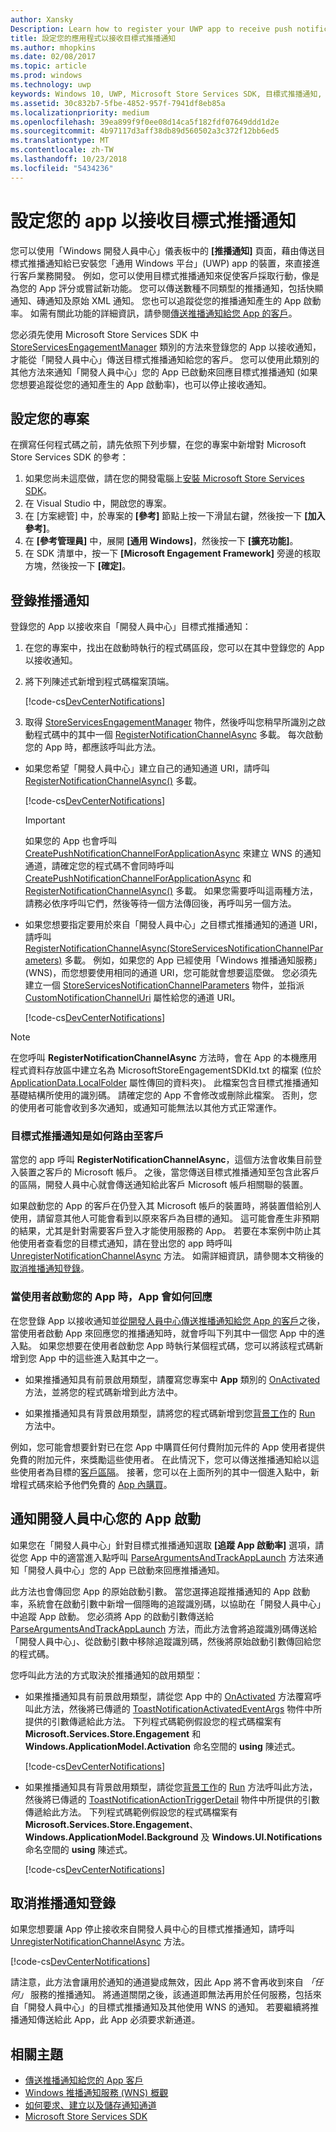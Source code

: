 ```yaml
---
author: Xansky
Description: Learn how to register your UWP app to receive push notifications that you send from Windows Dev Center.
title: 設定您的應用程式以接收目標式推播通知
ms.author: mhopkins
ms.date: 02/08/2017
ms.topic: article
ms.prod: windows
ms.technology: uwp
keywords: Windows 10, UWP, Microsoft Store Services SDK, 目標式推播通知, 開發人員中心
ms.assetid: 30c832b7-5fbe-4852-957f-7941df8eb85a
ms.localizationpriority: medium
ms.openlocfilehash: 39ea899f9f0ee08d14ca5f182fdf07649ddd1d2e
ms.sourcegitcommit: 4b97117d3aff38db89d560502a3c372f12bb6ed5
ms.translationtype: MT
ms.contentlocale: zh-TW
ms.lasthandoff: 10/23/2018
ms.locfileid: "5434236"
---
```

# <a name="configure-your-app-for-targeted-push-notifications"></a>設定您的 app 以接收目標式推播通知

您可以使用「Windows 開發人員中心」儀表板中的 **\[推播通知\]** 頁面，藉由傳送目標式推播通知給已安裝您「通用 Windows 平台」(UWP) app 的裝置，來直接進行客戶業務開發。 例如，您可以使用目標式推播通知來促使客戶採取行動，像是為您的 App 評分或嘗試新功能。 您可以傳送數種不同類型的推播通知，包括快顯通知、磚通知及原始 XML 通知。 您也可以追蹤從您的推播通知產生的 App 啟動率。 如需有關此功能的詳細資訊，請參閱[傳送推播通知給您 App 的客戶](../publish/send-push-notifications-to-your-apps-customers.md)。

您必須先使用 Microsoft Store Services SDK 中 [StoreServicesEngagementManager](https://docs.microsoft.com/uwp/api/microsoft.services.store.engagement.storeservicesengagementmanager) 類別的方法來登錄您的 App 以接收通知，才能從「開發人員中心」傳送目標式推播通知給您的客戶。 您可以使用此類別的其他方法來通知「開發人員中心」您的 App 已啟動來回應目標式推播通知 (如果您想要追蹤從您的通知產生的 App 啟動率)，也可以停止接收通知。

## <a name="configure-your-project"></a>設定您的專案

在撰寫任何程式碼之前，請先依照下列步驟，在您的專案中新增對 Microsoft Store Services SDK 的參考：

1. 如果您尚未這麼做，請在您的開發電腦上[安裝 Microsoft Store Services SDK](microsoft-store-services-sdk.md#install-the-sdk)。 
2. 在 Visual Studio 中，開啟您的專案。
3. 在 \[方案總管\] 中，於專案的 **\[參考\]** 節點上按一下滑鼠右鍵，然後按一下 **\[加入參考\]**。
4. 在 **\[參考管理員\]** 中，展開 **\[通用 Windows\]**，然後按一下 **\[擴充功能\]**。
5. 在 SDK 清單中，按一下 **\[Microsoft Engagement Framework\]** 旁邊的核取方塊，然後按一下 **\[確定\]**。

## <a name="register-for-push-notifications"></a>登錄推播通知

登錄您的 App 以接收來自「開發人員中心」目標式推播通知：

1. 在您的專案中，找出在啟動時執行的程式碼區段，您可以在其中登錄您的 App 以接收通知。
2. 將下列陳述式新增到程式碼檔案頂端。

    [!code-cs[DevCenterNotifications](./code/StoreSDKSamples/cs/DevCenterNotifications.cs#EngagementNamespace)]

3. 取得 [StoreServicesEngagementManager](https://docs.microsoft.com/uwp/api/microsoft.services.store.engagement.storeservicesengagementmanager) 物件，然後呼叫您稍早所識別之啟動程式碼中的其中一個 [RegisterNotificationChannelAsync](https://docs.microsoft.com/uwp/api/microsoft.services.store.engagement.storeservicesengagementmanager.registernotificationchannelasync) 多載。 每次啟動您的 App 時，都應該呼叫此方法。

  * 如果您希望「開發人員中心」建立自己的通知通道 URI，請呼叫 [RegisterNotificationChannelAsync()](https://docs.microsoft.com/uwp/api/microsoft.services.store.engagement.storeservicesengagementmanager.registernotificationchannelasync) 多載。

      [!code-cs[DevCenterNotifications](./code/StoreSDKSamples/cs/DevCenterNotifications.cs#RegisterNotificationChannelAsync1)]
      > [!IMPORTANT]
      > 如果您的 App 也會呼叫 [CreatePushNotificationChannelForApplicationAsync](https://docs.microsoft.com/uwp/api/windows.networking.pushnotifications.pushnotificationchannelmanager.createpushnotificationchannelforapplicationasync) 來建立 WNS 的通知通道，請確定您的程式碼不會同時呼叫 [CreatePushNotificationChannelForApplicationAsync](https://docs.microsoft.com/uwp/api/windows.networking.pushnotifications.pushnotificationchannelmanager.createpushnotificationchannelforapplicationasync) 和 [RegisterNotificationChannelAsync()](https://docs.microsoft.com/uwp/api/microsoft.services.store.engagement.storeservicesengagementmanager.registernotificationchannelasync) 多載。 如果您需要呼叫這兩種方法，請務必依序呼叫它們，然後等待一個方法傳回後，再呼叫另一個方法。

  * 如果您想要指定要用於來自「開發人員中心」之目標式推播通知的通道 URI，請呼叫 [RegisterNotificationChannelAsync(StoreServicesNotificationChannelParameters)](https://docs.microsoft.com/uwp/api/microsoft.services.store.engagement.storeservicesengagementmanager.registernotificationchannelasync) 多載。 例如，如果您的 App 已經使用「Windows 推播通知服務」(WNS)，而您想要使用相同的通道 URI，您可能就會想要這麼做。 您必須先建立一個 [StoreServicesNotificationChannelParameters](https://docs.microsoft.com/uwp/api/microsoft.services.store.engagement.storeservicesnotificationchannelparameters) 物件，並指派 [CustomNotificationChannelUri](https://docs.microsoft.com/uwp/api/microsoft.services.store.engagement.storeservicesnotificationchannelparameters.customnotificationchanneluri) 屬性給您的通道 URI。

      [!code-cs[DevCenterNotifications](./code/StoreSDKSamples/cs/DevCenterNotifications.cs#RegisterNotificationChannelAsync2)]

> [!NOTE]
> 在您呼叫 **RegisterNotificationChannelAsync** 方法時，會在 App 的本機應用程式資料存放區中建立名為 MicrosoftStoreEngagementSDKId.txt 的檔案 (位於 [ApplicationData.LocalFolder](https://docs.microsoft.com/uwp/api/Windows.Storage.ApplicationData.LocalFolder) 屬性傳回的資料夾)。 此檔案包含目標式推播通知基礎結構所使用的識別碼。 請確定您的 App 不會修改或刪除此檔案。 否則，您的使用者可能會收到多次通知，或通知可能無法以其他方式正常運作。

<span id="notification-customers" />

### <a name="how-targeted-push-notifications-are-routed-to-customers"></a>目標式推播通知是如何路由至客戶

當您的 app 呼叫 **RegisterNotificationChannelAsync**，這個方法會收集目前登入裝置之客戶的 Microsoft 帳戶。 之後，當您傳送目標式推播通知至包含此客戶的區隔，開發人員中心就會傳送通知給此客戶 Microsoft 帳戶相關聯的裝置。

如果啟動您的 App 的客戶在仍登入其 Microsoft 帳戶的裝置時，將裝置借給別人使用，請留意其他人可能會看到以原來客戶為目標的通知。 這可能會產生非預期的結果，尤其是針對需要客戶登入才能使用服務的 App。 若要在本案例中防止其他使用者查看您的目標式通知，請在登出您的 app 時呼叫[UnregisterNotificationChannelAsync](https://docs.microsoft.com/uwp/api/microsoft.services.store.engagement.storeservicesengagementmanager.unregisternotificationchannelasync) 方法。 如需詳細資訊，請參閱本文稍後的[取消推播通知登錄](#unregister)。

### <a name="how-your-app-responds-when-the-user-launches-your-app"></a>當使用者啟動您的 App 時，App 會如何回應

在您登錄 App 以接收通知並[從開發人員中心傳送推播通知給您 App 的客戶](../publish/send-push-notifications-to-your-apps-customers.md)之後，當使用者啟動 App 來回應您的推播通知時，就會呼叫下列其中一個您 App 中的進入點。 如果您想要在使用者啟動您 App 時執行某個程式碼，您可以將該程式碼新增到您 App 中的這些進入點其中之一。

  * 如果推播通知具有前景啟用類型，請覆寫您專案中 **App** 類別的 [OnActivated](https://docs.microsoft.com/uwp/api/windows.ui.xaml.application.onactivated) 方法，並將您的程式碼新增到此方法中。

  * 如果推播通知具有背景啟用類型，請將您的程式碼新增到您[背景工作](../launch-resume/support-your-app-with-background-tasks.md)的 [Run](https://docs.microsoft.com/uwp/api/windows.applicationmodel.background.ibackgroundtask.run) 方法中。

例如，您可能會想要針對已在您 App 中購買任何付費附加元件的 App 使用者提供免費的附加元件，來獎勵這些使用者。 在此情況下，您可以傳送推播通知給以這些使用者為目標的[客戶區隔](../publish/create-customer-segments.md)。 接著，您可以在上面所列的其中一個進入點中，新增程式碼來給予他們免費的 [App 內購買](in-app-purchases-and-trials.md)。

## <a name="notify-dev-center-of-your-app-launch"></a>通知開發人員中心您的 App 啟動

如果您在「開發人員中心」針對目標式推播通知選取 **\[追蹤 App 啟動率\]** 選項，請從您 App 中的適當進入點呼叫 [ParseArgumentsAndTrackAppLaunch](https://docs.microsoft.com/uwp/api/microsoft.services.store.engagement.storeservicesengagementmanager.parseargumentsandtrackapplaunch) 方法來通知「開發人員中心」您的 App 已啟動來回應推播通知。

此方法也會傳回您 App 的原始啟動引數。 當您選擇追蹤推播通知的 App 啟動率，系統會在啟動引數中新增一個隱晦的追蹤識別碼，以協助在「開發人員中心」中追蹤 App 啟動。 您必須將 App 的啟動引數傳送給 [ParseArgumentsAndTrackAppLaunch](https://docs.microsoft.com/uwp/api/microsoft.services.store.engagement.storeservicesengagementmanager.parseargumentsandtrackapplaunch) 方法，而此方法會將追蹤識別碼傳送給「開發人員中心」、從啟動引數中移除追蹤識別碼，然後將原始啟動引數傳回給您的程式碼。

您呼叫此方法的方式取決於推播通知的啟用類型：

* 如果推播通知具有前景啟用類型，請從您 App 中的 [OnActivated](https://docs.microsoft.com/uwp/api/windows.ui.xaml.application.onactivated) 方法覆寫呼叫此方法，然後將已傳遞的 [ToastNotificationActivatedEventArgs](https://docs.microsoft.com/uwp/api/Windows.ApplicationModel.Activation.ToastNotificationActivatedEventArgs) 物件中所提供的引數傳遞給此方法。 下列程式碼範例假設您的程式碼檔案有 **Microsoft.Services.Store.Engagement** 和 **Windows.ApplicationModel.Activation** 命名空間的 **using** 陳述式。

  [!code-cs[DevCenterNotifications](./code/StoreSDKSamples/cs/App.xaml.cs#OnActivated)]

* 如果推播通知具有背景啟用類型，請從您[背景工作](../launch-resume/support-your-app-with-background-tasks.md)的 [Run](https://docs.microsoft.com/uwp/api/windows.applicationmodel.background.ibackgroundtask.run) 方法呼叫此方法，然後將已傳遞的 [ToastNotificationActionTriggerDetail](https://docs.microsoft.com/uwp/api/Windows.UI.Notifications.ToastNotificationActionTriggerDetail) 物件中所提供的引數傳遞給此方法。 下列程式碼範例假設您的程式碼檔案有 **Microsoft.Services.Store.Engagement**、**Windows.ApplicationModel.Background** 及 **Windows.UI.Notifications** 命名空間的 **using** 陳述式。

  [!code-cs[DevCenterNotifications](./code/StoreSDKSamples/cs/DevCenterNotifications.cs#Run)]

<span id="unregister" />

## <a name="unregister-for-push-notifications"></a>取消推播通知登錄

如果您想要讓 App 停止接收來自開發人員中心的目標式推播通知，請呼叫 [UnregisterNotificationChannelAsync](https://docs.microsoft.com/uwp/api/microsoft.services.store.engagement.storeservicesengagementmanager.unregisternotificationchannelasync) 方法。

[!code-cs[DevCenterNotifications](./code/StoreSDKSamples/cs/DevCenterNotifications.cs#UnregisterNotificationChannelAsync)]

請注意，此方法會讓用於通知的通道變成無效，因此 App 將不會再收到來自 *「任何」* 服務的推播通知。 將通道關閉之後，該通道即無法再用於任何服務，包括來自「開發人員中心」的目標式推播通知及其他使用 WNS 的通知。 若要繼續將推播通知傳送給此 App，此 App 必須要求新通道。

## <a name="related-topics"></a>相關主題

* [傳送推播通知給您的 App 客戶](../publish/send-push-notifications-to-your-apps-customers.md)
* [Windows 推播通知服務 (WNS) 概觀](https://docs.microsoft.com/windows/uwp/design/shell/tiles-and-notifications/windows-push-notification-services--wns--overview)
* [如何要求、建立以及儲存通知通道](https://docs.microsoft.com/previous-versions/windows/apps/hh868221(v=win.10))
* [Microsoft Store Services SDK](https://docs.microsoft.com/windows/uwp/monetize/microsoft-store-services-sdk)
